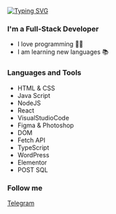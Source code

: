 
<a href="https://git.io/typing-svg"><img src="https://readme-typing-svg.demolab.com?font=Fira+Code&weight=800&size=30&pause=1000&color=F71D1D&width=435&lines=Hi+there+%F0%9F%91%8B%2C+I'm+Lev" alt="Typing SVG" /></a>

### I'm a Full-Stack Developer 
- I love programming 👨‍💻
- I am learning new languages 📚

### Languages and Tools 
- HTML & CSS 
- Java Script 
- NodeJS
- React 
- VisualStudioCode 
- Figma & Photoshop 
- DOM
- Fetch API
- TypeScript 
- WordPress 
- Elementor 
- POST SQL 

### Follow me
[Telegram](https://t.me/beltsev1)


